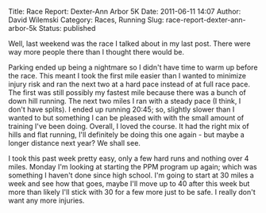 Title: Race Report: Dexter-Ann Arbor 5K
Date: 2011-06-11 14:07
Author: David Wilemski
Category: Races, Running
Slug: race-report-dexter-ann-arbor-5k
Status: published

Well, last weekend was the race I talked about in my last post. There
were way more people there than I thought there would be.

Parking ended up being a nightmare so I didn\'t have time to warm up
before the race. This meant I took the first mile easier than I wanted
to minimize injury risk and ran the next two at a hard pace instead of
at full race pace. The first was still possibly my fastest mile because
there was a bunch of down hill running. The next two miles I ran with a
steady pace (I think, I don\'t have splits). I ended up running 20:45;
so, slightly slower than I wanted to but something I can be pleased with
with the small amount of training I\'ve been doing. Overall, I loved the
course. It had the right mix of hills and flat running, I\'ll definitely
be doing this one again - but maybe a longer distance next year? We
shall see.

I took this past week pretty easy, only a few hard runs and nothing over
4 miles. Monday I\'m looking at starting the PPM program up again; which
was something I haven\'t done since high school. I\'m going to start at
30 miles a week and see how that goes, maybe I\'ll move up to 40 after
this week but more than likely I\'ll stick with 30 for a few more just
to be safe. I really don\'t want any more injuries.

